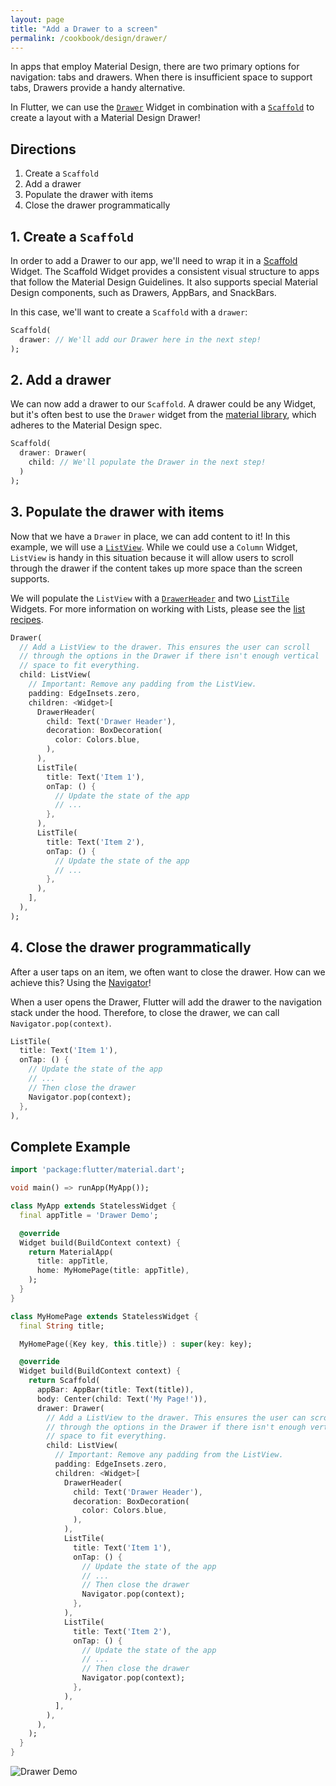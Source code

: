 ```yaml
---
layout: page
title: "Add a Drawer to a screen"
permalink: /cookbook/design/drawer/
---
```


In apps that employ Material Design, there are two primary options for
navigation: tabs and drawers. When there is insufficient space to support tabs, 
Drawers provide a handy alternative.

In Flutter, we can use the [`Drawer`](https://docs.flutter.io/flutter/material/Drawer-class.html) 
Widget in combination with a [`Scaffold`](https://docs.flutter.io/flutter/material/Scaffold-class.html)
to create a layout with a Material Design Drawer!

## Directions

  1. Create a `Scaffold`
  2. Add a drawer
  3. Populate the drawer with items
  4. Close the drawer programmatically
  
## 1. Create a `Scaffold`

In order to add a Drawer to our app, we'll need to wrap it in a [Scaffold](https://docs.flutter.io/flutter/material/Scaffold-class.html) 
Widget. The Scaffold Widget provides a consistent visual structure to apps that
follow the Material Design Guidelines. It also supports special Material Design 
components, such as Drawers, AppBars, and SnackBars.

In this case, we'll want to create a `Scaffold` with a `drawer`:

<!-- skip -->
```dart
Scaffold(
  drawer: // We'll add our Drawer here in the next step!
);
```

## 2. Add a drawer

We can now add a drawer to our `Scaffold`. A drawer could be any Widget, but 
it's often best to use the `Drawer` widget from the [material library](https://docs.flutter.io/flutter/material/material-library.html), 
which adheres to the Material Design spec.

<!-- skip -->
```dart
Scaffold(
  drawer: Drawer(
    child: // We'll populate the Drawer in the next step!
  )
);
```

## 3. Populate the drawer with items

Now that we have a `Drawer` in place, we can add content to it! In this example, 
we will use a [`ListView`](https://docs.flutter.io/flutter/widgets/ListView-class.html). 
While we could use a `Column` Widget, `ListView` is handy in this situation 
because it will allow users to scroll through the drawer if the content takes up 
more space than the screen supports.

We will populate the `ListView` with a [`DrawerHeader`](https://docs.flutter.io/flutter/material/DrawerHeader-class.html) 
and two [`ListTile`](https://docs.flutter.io/flutter/material/ListTile-class.html) 
Widgets. For more information on working with Lists, please see the 
[list recipes](/cookbook/#lists).

<!-- skip -->
```dart
Drawer(
  // Add a ListView to the drawer. This ensures the user can scroll
  // through the options in the Drawer if there isn't enough vertical
  // space to fit everything.
  child: ListView(
    // Important: Remove any padding from the ListView.
    padding: EdgeInsets.zero,
    children: <Widget>[
      DrawerHeader(
        child: Text('Drawer Header'),
        decoration: BoxDecoration(
          color: Colors.blue,
        ),
      ),
      ListTile(
        title: Text('Item 1'),
        onTap: () {
          // Update the state of the app
          // ...
        },
      ),
      ListTile(
        title: Text('Item 2'),
        onTap: () {
          // Update the state of the app
          // ...
        },
      ),
    ],
  ),
);
```

## 4. Close the drawer programmatically

After a user taps on an item, we often want to close the drawer. How can we 
achieve this? Using the [Navigator](https://docs.flutter.io/flutter/widgets/Navigator-class.html)!

When a user opens the Drawer, Flutter will add the drawer to the navigation 
stack under the hood. Therefore, to close the drawer, we can call 
`Navigator.pop(context)`.  

<!-- skip -->
```dart
ListTile(
  title: Text('Item 1'),
  onTap: () {
    // Update the state of the app
    // ...
    // Then close the drawer 
    Navigator.pop(context);
  },
),
```

## Complete Example

```dart
import 'package:flutter/material.dart';

void main() => runApp(MyApp());

class MyApp extends StatelessWidget {
  final appTitle = 'Drawer Demo';

  @override
  Widget build(BuildContext context) {
    return MaterialApp(
      title: appTitle,
      home: MyHomePage(title: appTitle),
    );
  }
}

class MyHomePage extends StatelessWidget {
  final String title;

  MyHomePage({Key key, this.title}) : super(key: key);

  @override
  Widget build(BuildContext context) {
    return Scaffold(
      appBar: AppBar(title: Text(title)),
      body: Center(child: Text('My Page!')),
      drawer: Drawer(
        // Add a ListView to the drawer. This ensures the user can scroll
        // through the options in the Drawer if there isn't enough vertical
        // space to fit everything.
        child: ListView(
          // Important: Remove any padding from the ListView.
          padding: EdgeInsets.zero,
          children: <Widget>[
            DrawerHeader(
              child: Text('Drawer Header'),
              decoration: BoxDecoration(
                color: Colors.blue,
              ),
            ),
            ListTile(
              title: Text('Item 1'),
              onTap: () {
                // Update the state of the app
                // ...
                // Then close the drawer
                Navigator.pop(context);
              },
            ),
            ListTile(
              title: Text('Item 2'),
              onTap: () {
                // Update the state of the app
                // ...
                // Then close the drawer
                Navigator.pop(context);
              },
            ),
          ],
        ),
      ),
    );
  }
}
```

![Drawer Demo](/images/cookbook/drawer.png)
